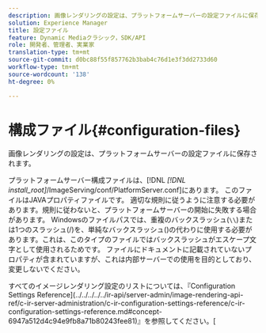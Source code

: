 ```yaml
---
description: 画像レンダリングの設定は、プラットフォームサーバーの設定ファイルに保存されます。
solution: Experience Manager
title: 設定ファイル
feature: Dynamic Mediaクラシック，SDK/API
role: 開発者、管理者、実業家
translation-type: tm+mt
source-git-commit: d0bc88f55f857762b3bab4c76d1e3f3dd2733d60
workflow-type: tm+mt
source-wordcount: '138'
ht-degree: 0%

---
```



# 構成ファイル{#configuration-files}

画像レンダリングの設定は、プラットフォームサーバーの設定ファイルに保存されます。

プラットフォームサーバー構成ファイルは、[!DNL *[!DNL install_root]*/ImageServing/conf/PlatformServer.conf]にあります。 このファイルはJAVAプロパティファイルです。 適切な規則に従うように注意する必要があります。規則に従わないと、プラットフォームサーバーの開始に失敗する場合があります。 Windowsのファイルパスでは、重複のバックスラッシュ(`\\`)または1つのスラッシュ(/)を、単純なバックスラッシュ(\)の代わりに使用する必要があります。これは、このタイプのファイルではバックスラッシュがエスケープ文字として使用されるためです。 ファイルにドキュメントに記載されていないプロパティが含まれていますが、これは内部サーバーでの使用を目的としており、変更しないでください。

すべてのイメージレンダリング設定のリストについては、『Configuration Settings Reference](../../../../../ir-api/server-admin/image-rendering-api-ref/c-ir-server-administration/c-ir-configuration-settings-reference/c-ir-configuration-settings-reference.md#concept-6947a512d4c94e9fb8a71b80243fee81)』を参照してください。[

